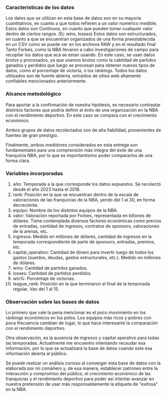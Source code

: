 ### Características de los datos
Los datos que se utilizan en esta base de datos son en su mayoría cuantitativos, en cuanto a que todos refieren a un valor numérico medible. Estos datos son Continuos, en cuanto que pueden tomar cualquier valor dentro de ciertos rangos. (Ej: wins, losses)
Estos datos son estructurados, en cuanto a que se encuentran organizados de una forma preestablecida en un CSV como se puede ver en los archivos RAW y en el resultado final
Tanto Forbes, como la NBA llevaron a cabo investigaciones de campo para recopilar los datos que acá se estan usando.
En este caso, se usan datos brutos y procesados, ya que usamos brutos como la cabtidad de partidos ganados y perdidos que luego se procesan para obtener nuevos tipos de datos, como el porcentaje de victoria, o los ránkings.
Todos los datos utilizados son de fuente abierta, extraídos de sitios web altamente confiables mencionados anteriormente.

### Alcance metodológico

Para aportar a la confirmación de nuestra hipótesis, es necesario contrastar distintos factores que podría definir el éxito de una organización en la NBA con el rendimiento deportivo. En este caso se compara con el crecimiento económico.

Ambos grupos de datos recolectados son de alta fiabilidad, provenientes de fuentes de gran prestigio.

Finalmente, ambos medidores considerados en esta entrega son fundamentales para una comprensión más integra del éxito de una franquicia NBA, por lo que es importantísimo poder compararlos de una forma clara.

### Variables incorporadas
1. año: Temporada a la que corresponde los datos expuestos. Se recolectó desde el año 2023 hasta el 2018.
2. rank: Posición en la que se encuentran dentro de la escala de valoraciones de las franquicias de la NBA, yendo del 1 al 30, en forma decreciente.
3. equipo: Nombre de los distintos equipos de la NBA.
4. valor: Valoración reportada por Forbes, representada en billones de dólares. Tiene contemplada diversos factores económicas como precios de entradas, cantidad de ingresos, contratos de sponsors, valoraciones de la arenas, etc.
5. ingresos: Medido en millones de dólares, cantidad de ingresos en la temporada correspondiente de parte de sponsors, entradas, premios, etc.
6. capital_operativo: Cantidad de dinero para invertir luego de todos los gastos (sueldos, deudas, gastos estructurales, etc.). Medido en millones de dólares.
7. wins: Cantidad de partidos ganados.
8. losses: Cantidad de partidos perdidos.
9. win%: Porcentaje de victorias.
10. league_rank: Posición en la que terminaron al final de la temporada regular. Van del 1 al 15.

### Observación sobre las bases de datos

Lo primero que vale la pena mencionar es el poco movimiento en los ránkings económicos en los polos. Los equipos más ricos y pobres con poca frecuencia cambian de lugar, lo que hace interesante la comparación con el rendimiento deportivo.

Otra observación, es la ausencia de ingresos y capital operativo para todas las temporadas. Actualmente me encuentro intentando recaudar esa información, por lo que se actualizará la base de datos cuando este esa información abierta al público.

Se puede realizar un análisis curioso al converger esta base de datos con la elaborada por mi comáñero y, de esa manera, establecer patrones entre la interacción y compromiso del público, el crecimiento económico de las franquicias y el rendimiento deportivo para  poder así intentar avanzar en nuestra pretensión de usar más responsablemente la etiqueta de "exitosa" en la NBA.



